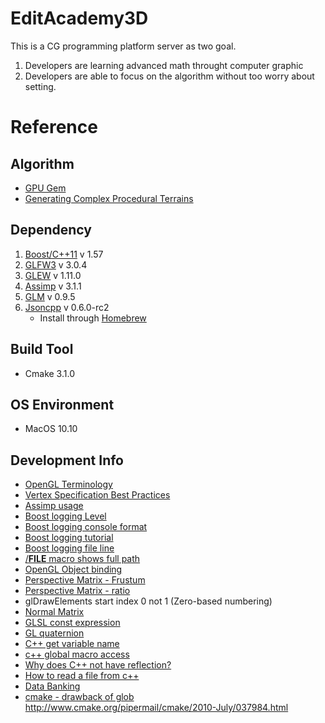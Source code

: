EditAcademy3D
=============
This is a CG programming platform server as two goal.  
1. Developers are learning advanced math throught computer graphic  
2. Developers are able to focus on the algorithm without too worry about setting.

Reference
=========
Algorithm
---------
- [GPU Gem](http://http.developer.nvidia.com/GPUGems/gpugems_part01.html)
- [Generating Complex Procedural Terrains](http://http.developer.nvidia.com/GPUGems3/gpugems3_ch01.html)

Dependency
----------
1. [Boost/C++11](http://www.boost.org/) v 1.57
2. [GLFW3](http://www.glfw.org/) v 3.0.4
3. [GLEW](http://glew.sourceforge.net/) v 1.11.0
4. [Assimp](http://assimp.sourceforge.net/) v 3.1.1
5. [GLM](http://glm.g-truc.net/0.9.5/index.html) v 0.9.5
6. [Jsoncpp](https://github.com/open-source-parsers/jsoncpp) v 0.6.0-rc2
	- Install through [Homebrew](https://github.com/cuber/homebrew-jsoncpp)


Build Tool
----------
- Cmake 3.1.0

OS Environment
--------------
- MacOS 10.10

Development Info
----------------
- [OpenGL Terminology](http://stackoverflow.com/a/166572)  
- [Vertex Specification Best Practices](https://www.opengl.org/wiki/Vertex_Specification_Best_Practices)  
- [Assimp usage](http://www.lighthouse3d.com/cg-topics/code-samples/importing-3d-models-with-assimp/)  
- [Boost logging Level](http://stackoverflow.com/a/22397685)  
- [Boost logging console format](http://stackoverflow.com/a/17473875)  
- [Boost logging tutorial](http://csfreebird.blogspot.com/2013/12/use-boost-log-step1.html)  
- [Boost logging file line](http://csfreebird.blogspot.com/2013/12/use-boost-log-step-8.html)  
- [/__FILE__ macro shows full path](http://stackoverflow.com/a/8488201)  
- [OpenGL Object binding](https://www.opengl.org/wiki/OpenGL_Object)  
- [Perspective Matrix - Frustum](http://www.songho.ca/opengl/gl_projectionmatrix.html)  
- [Perspective Matrix - ratio](http://ogldev.atspace.co.uk/www/tutorial12/tutorial12.html)
- glDrawElements start index 0 not 1 (Zero-based numbering)  
- [Normal Matrix](http://www.lighthouse3d.com/tutorials/glsl-tutorial/the-normal-matrix/)  
- [GLSL const expression](http://stackoverflow.com/a/17478629)  
- [GL quaternion](http://www.opengl-tutorial.org/intermediate-tutorials/tutorial-17-quaternions/#How_do_I_create_a_quaternion_in_GLSL__)
- [C++ get variable name](http://www.cplusplus.com/forum/beginner/11252/#msg53160)  
- [c++ global macro access](http://stackoverflow.com/a/1399076)  
- [Why does C++ not have reflection?](http://stackoverflow.com/a/359462)  
- [How to read a file from c++](http://insanecoding.blogspot.com/2011/11/how-to-read-in-file-in-c.html)  
- [Data Banking](http://www.gamasutra.com/view/feature/3984/delicious_data_baking.php)  
- [cmake - drawback of glob](http://stackoverflow.com/a/18538444)  
http://www.cmake.org/pipermail/cmake/2010-July/037984.html

